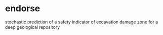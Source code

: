 # endorse
stochastic prediction of a safety indicator of excavation damage zone for a deep geological repository
